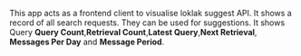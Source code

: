 This app acts as a frontend client to visualise loklak suggest API.
It shows a record of all search requests. They can be used for suggestions.
It shows Query 	**Query Count**,**Retrieval Count**,**Latest Query**,**Next Retrieval**,
**Messages Per Day** and **Message Period**.